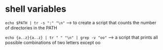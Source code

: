 # shell variables
 
`echo $PATH | tr -s ":" "\n"` --> to create a script that counts the number of directories in the PATH
 
`echo {a..z}{a..z} | tr " " "\n" | grep -v "oo"` --> a script that prints all possible combinations of two letters except oo
 
